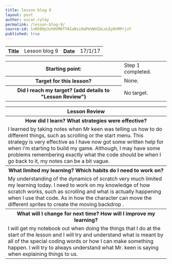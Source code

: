 ```yaml
---
title: lesson blog 9
layout: post
author: oscar.ryley
permalink: /lesson-blog-9/
source-id: 1vN5B9p3xhHVM8TYAIaNsi0aPmVWUIbLoLEyRnMPrjzY
published: true
---
```

<table>
  <tr>
    <th>Title</th>
    <td>Lesson blog 9</td>
    <th>Date</th>
    <td>17/1/17</td>
  </tr>
</table>


<table>
  <tr>
    <th>Starting point:</th>
    <td>Step 1 completed.</td>
  </tr>
  <tr>
    <th>Target for this lesson?</th>
    <td>None. </td>
  </tr>
  <tr>
    <th>Did I reach my target? 
(add details to "Lesson Review")</th>
    <td>No target.</td>
  </tr>
</table>


<table>
  <tr>
    <th>Lesson Review</th>
  </tr>
  <tr>
    <th>How did I learn? What strategies were effective? </th>
  </tr>
  <tr>
    <td>I learned by taking notes when Mr keen was  telling us how to do different things, such as scrolling or the start menu. This strategy is very effective as I have now got some written help for when i'm starting to build my game. Although, I may have some problems remembering exactly what the code should be when I go back to it, my notes can be a bit vague. </td>
  </tr>
  <tr>
    <th>What limited my learning? Which habits do I need to work on? </th>
  </tr>
  <tr>
    <td>My understanding of the dynamics of scratch very much limited my learning today. I need to work on my knowledge of how scratch works, such as scrolling and what is actually happening when I use that code. As in how the character can move the different sprites to create the moving backdrop .</td>
  </tr>
  <tr>
    <th>What will I change for next time? How will I improve my learning?</th>
  </tr>
  <tr>
    <td>I will get my notebook out when doing the things that I do at the start of the lesson and I will try and understand what is meant by all of the special coding words or how I can make something happen. I will try to always understand what Mr. keen is saying when explaining things to us.</td>
  </tr>
</table>


